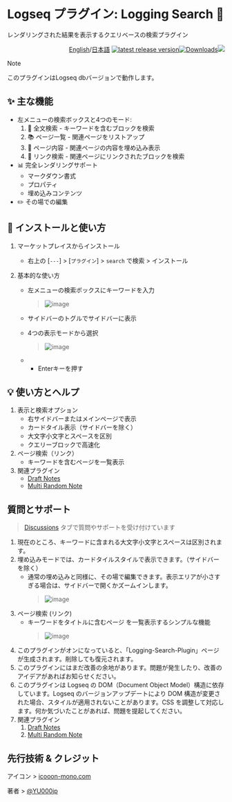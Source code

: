 # Logseq プラグイン: Logging Search 🔎

レンダリングされた結果を表示するクエリベースの検索プラグイン

<div align="right">

[English](https://github.com/YU000jp/logseq-plugin-logging-search/)/[日本語](https://github.com/YU000jp/logseq-plugin-logging-search/blob/main/readme.ja.md) [![latest release version](https://img.shields.io/github/v/release/YU000jp/logseq-plugin-logging-search)](https://github.com/YU000jp/logseq-plugin-logging-search/releases)[![Downloads](https://img.shields.io/github/downloads/YU000jp/logseq-plugin-logging-search/total.svg)](https://github.com/YU000jp/logseq-plugin-logging-search/releases)<!-- Published 2023 --><a href="https://www.buymeacoffee.com/yu000japan"><img src="https://img.buymeacoffee.com/button-api/?text=Buy me a pizza&emoji=🍕&slug=yu000japan&button_colour=FFDD00&font_colour=000000&font_family=Poppins&outline_colour=000000&coffee_colour=ffffff" /></a>
</div>

> [!NOTE]
> このプラグインはLogseq dbバージョンで動作します。

## ✨ 主な機能

- 左メニューの検索ボックスと4つのモード:
  1. 📝 全文検索 - キーワードを含むブロックを検索
  2. 📚 ページ一覧 - 関連ページをリストアップ
  3. 📑 ページ内容 - 関連ページの内容を埋め込み表示
  4. 🔗 リンク検索 - 関連ページにリンクされたブロックを検索
- 📊 完全レンダリングサポート
  - マークダウン書式
  - プロパティ
  - 埋め込みコンテンツ
- ✏️ その場での編集

## 📌 インストールと使い方

1. マーケットプレイスからインストール
   - 右上の [`---`] > [`プラグイン`] > `search` で検索 > インストール

2. 基本的な使い方
   - 左メニューの検索ボックスにキーワードを入力
   
      > ![image](https://github.com/user-attachments/assets/ac903fd7-5cd3-4b0a-97fb-df3a43fc0967)

   - サイドバーのトグルでサイドバーに表示
   - 4つの表示モードから選択

      > ![image](https://github.com/user-attachments/assets/ac903fd7-5cd3-4b0a-97fb-df3a43fc0967)
   - - Enterキーを押す

## 💡 使い方とヘルプ

1. 表示と検索オプション
   - 右サイドバーまたはメインページで表示
   - カードタイル表示（サイドバーを除く）
   - 大文字小文字とスペースを区別
   - クエリーブロックで高速化
2. ページ検索（リンク）
   - キーワードを含むページを一覧表示
3. 関連プラグイン
   - [Draft Notes](https://github.com/YU000jp/logseq-plugin-draft-notes)
   - [Multi Random Note](https://github.com/YU000jp/logseq-plugin-multi-random-note)

## 質問とサポート

> [Discussions](https://github.com/YU000jp/logseq-plugin-logging-search/discussions) タブで質問やサポートを受け付けています

1. 現在のところ、キーワードに含まれる大文字小文字とスペースは区別されます。
1. 埋め込みモードでは、カードタイルスタイルで表示できます。（サイドバーを除く）
   - 通常の埋め込みと同様に、その場で編集できます。表示エリアが小さすぎる場合は、サイドバーで開くかズームインします。
     > ![image](https://github.com/user-attachments/assets/671fd65c-ed02-4b15-8bbc-c8fa1757b84b)
1. ページ検索 (リンク)
   - キーワードをタイトルに含むページ を一覧表示するシンプルな機能
     > ![image](https://github.com/user-attachments/assets/b404bb28-6db7-4aa5-974d-5329663103a5)
1. このプラグインがオンになっていると、「Logging-Search-Plugin」ページが生成されます。削除しても復元されます。
1. このプラグインにはまだ改善の余地があります。問題が発生したり、改善のアイデアがあればお知らせください。
1. このプラグインは Logseq の DOM（Document Object Model）構造に依存しています。Logseq のバージョンアップデートにより DOM 構造が変更された場合、スタイルが適用されないことがあります。CSS を調整して対応します。何か気づいたことがあれば、問題を提起してください。
1. 関連プラグイン
   1. [Draft Notes](https://github.com/YU000jp/logseq-plugin-draft-notes)
   1. [Multi Random Note](https://github.com/YU000jp/logseq-plugin-multi-random-note)

## 先行技術 & クレジット

アイコン > [icooon-mono.com](https://icooon-mono.com/11095-%e6%9e%a0%e3%81%a4%e3%81%8d%e3%81%ae%e7%be%bd%e6%a0%b9%e3%83%9a%e3%83%b3%e3%81%ae%e3%82%a2%e3%82%a4%e3%82%b3%e3%83%b3%e7%b4%a0%e6%9d%90/)

著者 > [@YU000jp](https://github.com/YU000jp)
